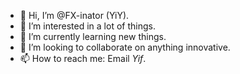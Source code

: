 - 👋 Hi, I’m @FX-inator (YiY).
- 👀 I’m interested in a lot of things.
- 🌱 I’m currently learning new things.
- 💞️ I’m looking to collaborate on anything innovative. 
- 📫 How to reach me: Email *Yif*.

<!---
FX-inator/FX-inator is a ✨ special ✨ repository because its `README.md` (this file) appears on your GitHub profile.
You can click the Preview link to take a look at your changes.
--->
